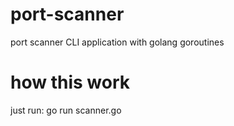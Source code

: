 # port-scanner
port scanner CLI application with golang goroutines
# how this work
just run: go run scanner.go
